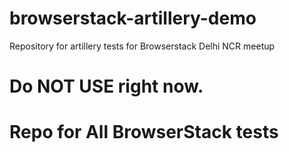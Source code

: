 # browserstack-artillery-demo
Repository for artillery tests for Browserstack Delhi NCR meetup


# Do NOT USE right now.

# Repo for All BrowserStack tests